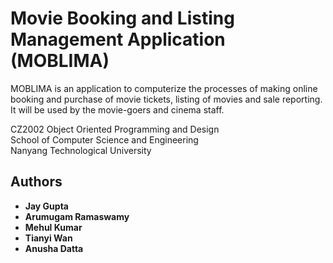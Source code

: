 # Movie Booking and Listing Management Application (MOBLIMA)

MOBLIMA is an application to computerize the processes of making online booking and purchase of movie tickets, listing of movies and sale reporting. It will be used by the movie-goers and cinema staff.

CZ2002 Object Oriented Programming and Design \
School of Computer Science and Engineering \
Nanyang Technological University

## Authors

* **Jay Gupta**
* **Arumugam Ramaswamy**
* **Mehul Kumar**
* **Tianyi Wan**
* **Anusha Datta**
